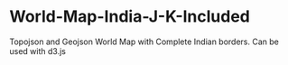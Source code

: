 # World-Map-India-J-K-Included
Topojson and Geojson World Map with Complete Indian borders. Can be used with d3.js
